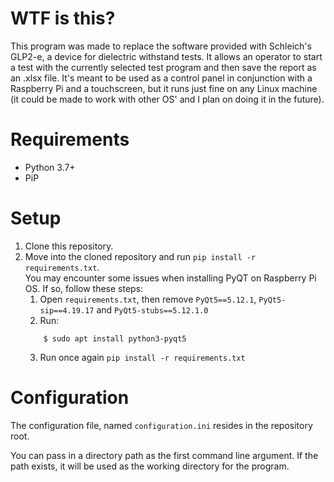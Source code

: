 # WTF is this?

This program was made to replace the software provided with Schleich's GLP2-e, a device for dielectric withstand tests.
It allows an operator to start a test with the currently selected test program and then save the report as an .xlsx file.
It's meant to be used as a control panel in conjunction with a Raspberry Pi and a touchscreen, but
it runs just fine on any Linux machine (it could be made to work with other OS' and I plan
on doing it in the future).

# Requirements
* Python 3.7+
* PiP

# Setup

1. Clone this repository.
2. Move into the cloned repository and run `pip install -r requirements.txt`.<br>
You may encounter some issues when installing PyQT on Raspberry Pi OS. If so, follow these steps:
    1. Open `requirements.txt`, then remove `PyQt5==5.12.1`, `PyQt5-sip==4.19.17` and `PyQt5-stubs==5.12.1.0`
    2. Run: 
    ```
        $ sudo apt install python3-pyqt5
     ```
    3. Run once again `pip install -r requirements.txt`

# Configuration

The configuration file, named `configuration.ini` resides in the repository root.

You can pass in a directory path as the first command line argument. If the path exists,
it will be used as the working directory for the program.
